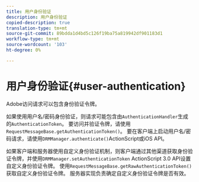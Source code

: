 ```yaml
---
title: 用户身份验证
description: 用户身份验证
copied-description: true
translation-type: tm+mt
source-git-commit: 89bdda1d4bd5c126f19ba75a819942df901183d1
workflow-type: tm+mt
source-wordcount: '103'
ht-degree: 0%

---
```



# 用户身份验证{#user-authentication}

Adobe访问请求可以包含身份验证令牌。

如果使用用户名/密码身份验证，则请求可能包含由`AuthenticationHandler`生成的`AuthenticationToken`。 要访问并验证令牌，请使用`RequestMessageBase.getAuthenticationToken()`。 要在客户端上启动用户名/密码请求，请使用`DRMManager.authenticate()`ActionScript或iOS API。

如果客户端和服务器使用自定义身份验证机制，则客户端通过其他渠道获取身份验证令牌，并使用`DRMManager.setAuthenticationToken` ActionScript 3.0 API设置自定义身份验证令牌。 使用`RequestMessageBase.getRawAuthenticationToken()`获取自定义身份验证令牌。 服务器实现负责确定自定义身份验证令牌是否有效。
